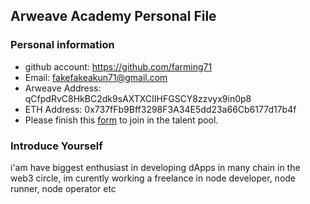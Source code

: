 ## Arweave Academy Personal File

### Personal information

- github account: https://github.com/farming71
- Email: fakefakeakun71@gmail.com
- Arweave Address: qCfpdRvC8HkBC2dk9sAXTXCIIHFGSCY8zzvyx9in0p8
- ETH Address: 0x737fFb9Bff3298F3A34E5dd23a66Cb6177d17b4f
- Please finish this [form](https://docs.google.com/forms/d/e/1FAIpQLSfWA5fIIcBgmRppm3jNz5vmf9Mai_QMVil-2pO4r7YKn_Zhtw/viewform?usp=sf_link) to join in the talent pool.

### Introduce Yourself
 i'am have biggest enthusiast in developing dApps in many chain in the web3 circle, im curently working a freelance in node developer, node runner, node operator etc